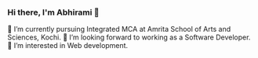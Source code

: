 ### Hi there, I'm Abhirami 👋
🔭 I’m currently pursuing Integrated MCA at Amrita School of Arts and Sciences, Kochi.
🤞  I’m looking forward to working as a Software Developer.
🌱 I’m interested in Web development.

<!--
**lionking2000/lionking2000** is a ✨ _special_ ✨ repository because its `README.md` (this file) appears on your GitHub profile.

Here are some ideas to get you started:

- 🔭 I’m currently working on ...
- 🌱 I’m currently learning ...
- 👯 I’m looking to collaborate on ...
- 🤔 I’m looking for help with ...
- 💬 Ask me about ...
- 📫 How to reach me: ...
- 😄 Pronouns: ...
- ⚡ Fun fact: ...
-->
